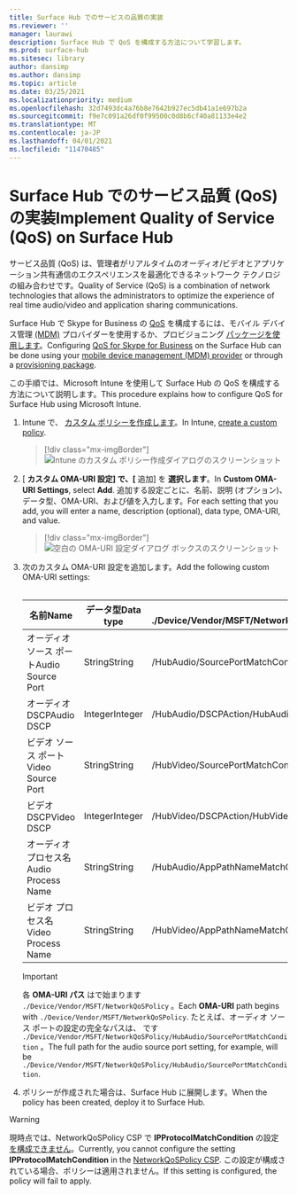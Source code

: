 ```yaml
---
title: Surface Hub でのサービスの品質の実装
ms.reviewer: ''
manager: laurawi
description: Surface Hub で QoS を構成する方法について学習します。
ms.prod: surface-hub
ms.sitesec: library
author: dansimp
ms.author: dansimp
ms.topic: article
ms.date: 03/25/2021
ms.localizationpriority: medium
ms.openlocfilehash: 32d7493dc4a76b8e7642b927ec5db41a1e697b2a
ms.sourcegitcommit: f9e7c091a26df0f99500c0d8b6cf40a81133e4e2
ms.translationtype: MT
ms.contentlocale: ja-JP
ms.lasthandoff: 04/01/2021
ms.locfileid: "11470485"
---
```

# <a name="implement-quality-of-service-qos-on-surface-hub"></a><span data-ttu-id="19c97-103">Surface Hub でのサービス品質 (QoS) の実装</span><span class="sxs-lookup"><span data-stu-id="19c97-103">Implement Quality of Service (QoS) on Surface Hub</span></span>

<span data-ttu-id="19c97-104">サービス品質 (QoS) は、管理者がリアルタイムのオーディオ/ビデオとアプリケーション共有通信のエクスペリエンスを最適化できるネットワーク テクノロジの組み合わせです。</span><span class="sxs-lookup"><span data-stu-id="19c97-104">Quality of Service (QoS) is a combination of network technologies that allows the administrators to optimize the experience of real time audio/video and application sharing communications.</span></span>
 
<span data-ttu-id="19c97-105">Surface Hub で Skype for Business の [QoS](https://docs.microsoft.com/windows/client-management/mdm/networkqospolicy-csp) を構成するには、モバイル デバイス管理 [(MDM)](manage-settings-with-mdm-for-surface-hub.md) プロバイダーを使用するか、プロビジョニング [パッケージを使用します](provisioning-packages-for-surface-hub.md)。</span><span class="sxs-lookup"><span data-stu-id="19c97-105">Configuring [QoS for Skype for Business](https://docs.microsoft.com/windows/client-management/mdm/networkqospolicy-csp) on the Surface Hub can be done using your [mobile device management (MDM) provider](manage-settings-with-mdm-for-surface-hub.md) or through a [provisioning package](provisioning-packages-for-surface-hub.md).</span></span> 
 
 
<span data-ttu-id="19c97-106">この手順では、Microsoft Intune を使用して Surface Hub の QoS を構成する方法について説明します。</span><span class="sxs-lookup"><span data-stu-id="19c97-106">This procedure explains how to configure QoS for Surface Hub using Microsoft Intune.</span></span> 

1. <span data-ttu-id="19c97-107">Intune で、 [カスタム ポリシーを作成します](https://docs.microsoft.com/intune/custom-settings-configure)。</span><span class="sxs-lookup"><span data-stu-id="19c97-107">In Intune, [create a custom policy](https://docs.microsoft.com/intune/custom-settings-configure).</span></span>

    > [!div class="mx-imgBorder"]
    > ![Intune のカスタム ポリシー作成ダイアログのスクリーンショット](images/qos-create.png)

2. <span data-ttu-id="19c97-109">[ **カスタム OMA-URI 設定] で、[** 追加] を **選択します**。</span><span class="sxs-lookup"><span data-stu-id="19c97-109">In **Custom OMA-URI Settings**, select **Add**.</span></span> <span data-ttu-id="19c97-110">追加する設定ごとに、名前、説明 (オプション)、データ型、OMA-URI、および値を入力します。</span><span class="sxs-lookup"><span data-stu-id="19c97-110">For each setting that you add, you will enter a name, description (optional), data type, OMA-URI, and value.</span></span>

    > [!div class="mx-imgBorder"]
    > ![空白の OMA-URI 設定ダイアログ ボックスのスクリーンショット](images/qos-setting.png)

3. <span data-ttu-id="19c97-112">次のカスタム OMA-URI 設定を追加します。</span><span class="sxs-lookup"><span data-stu-id="19c97-112">Add the following custom OMA-URI settings:</span></span><br/><br/>

    <span data-ttu-id="19c97-113">名前</span><span class="sxs-lookup"><span data-stu-id="19c97-113">Name</span></span> | <span data-ttu-id="19c97-114">データ型</span><span class="sxs-lookup"><span data-stu-id="19c97-114">Data type</span></span> | <span data-ttu-id="19c97-115">OMA-URI</span><span class="sxs-lookup"><span data-stu-id="19c97-115">OMA-URI</span></span><br><span data-ttu-id="19c97-116">./Device/Vendor/MSFT/NetworkQoSPolicy</span><span class="sxs-lookup"><span data-stu-id="19c97-116">./Device/Vendor/MSFT/NetworkQoSPolicy</span></span> |  <span data-ttu-id="19c97-117">値</span><span class="sxs-lookup"><span data-stu-id="19c97-117">Value</span></span>
    --- | --- | --- | ---
    <span data-ttu-id="19c97-118">オーディオ ソース ポート</span><span class="sxs-lookup"><span data-stu-id="19c97-118">Audio Source Port</span></span> | <span data-ttu-id="19c97-119">String</span><span class="sxs-lookup"><span data-stu-id="19c97-119">String</span></span> |  <span data-ttu-id="19c97-120">/HubAudio/SourcePortMatchCondition</span><span class="sxs-lookup"><span data-stu-id="19c97-120">/HubAudio/SourcePortMatchCondition</span></span>  |   <span data-ttu-id="19c97-121">Skype 管理者から値を取得する</span><span class="sxs-lookup"><span data-stu-id="19c97-121">Get the values from your Skype administrator</span></span>
    <span data-ttu-id="19c97-122">オーディオ DSCP</span><span class="sxs-lookup"><span data-stu-id="19c97-122">Audio DSCP</span></span> | <span data-ttu-id="19c97-123">Integer</span><span class="sxs-lookup"><span data-stu-id="19c97-123">Integer</span></span> |  <span data-ttu-id="19c97-124">/HubAudio/DSCPAction</span><span class="sxs-lookup"><span data-stu-id="19c97-124">/HubAudio/DSCPAction</span></span>  |   <span data-ttu-id="19c97-125">46</span><span class="sxs-lookup"><span data-stu-id="19c97-125">46</span></span>
    <span data-ttu-id="19c97-126">ビデオ ソース ポート</span><span class="sxs-lookup"><span data-stu-id="19c97-126">Video Source Port</span></span> | <span data-ttu-id="19c97-127">String</span><span class="sxs-lookup"><span data-stu-id="19c97-127">String</span></span> |  <span data-ttu-id="19c97-128">/HubVideo/SourcePortMatchCondition</span><span class="sxs-lookup"><span data-stu-id="19c97-128">/HubVideo/SourcePortMatchCondition</span></span>   |  <span data-ttu-id="19c97-129">Skype 管理者から値を取得する</span><span class="sxs-lookup"><span data-stu-id="19c97-129">Get the values from your Skype administrator</span></span>
    <span data-ttu-id="19c97-130">ビデオ DSCP</span><span class="sxs-lookup"><span data-stu-id="19c97-130">Video DSCP</span></span> | <span data-ttu-id="19c97-131">Integer</span><span class="sxs-lookup"><span data-stu-id="19c97-131">Integer</span></span> |  <span data-ttu-id="19c97-132">/HubVideo/DSCPAction</span><span class="sxs-lookup"><span data-stu-id="19c97-132">/HubVideo/DSCPAction</span></span>   |   <span data-ttu-id="19c97-133">34</span><span class="sxs-lookup"><span data-stu-id="19c97-133">34</span></span>
    <span data-ttu-id="19c97-134">オーディオ プロセス名</span><span class="sxs-lookup"><span data-stu-id="19c97-134">Audio Process Name</span></span> | <span data-ttu-id="19c97-135">String</span><span class="sxs-lookup"><span data-stu-id="19c97-135">String</span></span> |  <span data-ttu-id="19c97-136">/HubAudio/AppPathNameMatchCondition</span><span class="sxs-lookup"><span data-stu-id="19c97-136">/HubAudio/AppPathNameMatchCondition</span></span>  |   <span data-ttu-id="19c97-137">Microsoft.PPISkype.Windows.exe</span><span class="sxs-lookup"><span data-stu-id="19c97-137">Microsoft.PPISkype.Windows.exe</span></span>
    <span data-ttu-id="19c97-138">ビデオ プロセス名</span><span class="sxs-lookup"><span data-stu-id="19c97-138">Video Process Name</span></span> | <span data-ttu-id="19c97-139">String</span><span class="sxs-lookup"><span data-stu-id="19c97-139">String</span></span> |  <span data-ttu-id="19c97-140">/HubVideo/AppPathNameMatchCondition</span><span class="sxs-lookup"><span data-stu-id="19c97-140">/HubVideo/AppPathNameMatchCondition</span></span>  |   <span data-ttu-id="19c97-141">Microsoft.PPISkype.Windows.exe</span><span class="sxs-lookup"><span data-stu-id="19c97-141">Microsoft.PPISkype.Windows.exe</span></span>

    >[!IMPORTANT]
    ><span data-ttu-id="19c97-142">各 **OMA-URI パス** はで始まります `./Device/Vendor/MSFT/NetworkQoSPolicy` 。</span><span class="sxs-lookup"><span data-stu-id="19c97-142">Each **OMA-URI** path begins with `./Device/Vendor/MSFT/NetworkQoSPolicy`.</span></span> <span data-ttu-id="19c97-143">たとえば、オーディオ ソース ポートの設定の完全なパスは、 です `./Device/Vendor/MSFT/NetworkQoSPolicy/HubAudio/SourcePortMatchCondition` 。</span><span class="sxs-lookup"><span data-stu-id="19c97-143">The full path for the audio source port setting, for example, will be `./Device/Vendor/MSFT/NetworkQoSPolicy/HubAudio/SourcePortMatchCondition`.</span></span>

4. <span data-ttu-id="19c97-144">ポリシーが作成された場合は、Surface Hub に展開します。</span><span class="sxs-lookup"><span data-stu-id="19c97-144">When the policy has been created, deploy it to Surface Hub.</span></span>


>[!WARNING]
><span data-ttu-id="19c97-145">現時点では、NetworkQoSPolicy CSP で **IPProtocolMatchCondition** の設定 [を構成できません](https://docs.microsoft.com/windows/client-management/mdm/networkqospolicy-csp)。</span><span class="sxs-lookup"><span data-stu-id="19c97-145">Currently, you cannot configure the setting **IPProtocolMatchCondition** in the [NetworkQoSPolicy CSP](https://docs.microsoft.com/windows/client-management/mdm/networkqospolicy-csp).</span></span> <span data-ttu-id="19c97-146">この設定が構成されている場合、ポリシーは適用されません。</span><span class="sxs-lookup"><span data-stu-id="19c97-146">If this setting is configured, the policy will fail to apply.</span></span>
 
